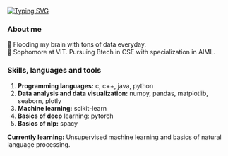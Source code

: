 [![Typing SVG](https://readme-typing-svg.demolab.com?font=Fira+Code&pause=1000&width=435&lines=I+am+Aditya+Pradhan;A+python+developer;A+data+science+and+machine+learning+developer)](https://git.io/typing-svg)
### About me
:beginner: Flooding my brain with tons of data everyday.  
:dart: Sophomore at VIT. Pursuing Btech in CSE with specialization in AIML.

### Skills, languages and tools
1. **Programming languages:** c, c++, java, python
2. **Data analysis and data visualization:** numpy, pandas, matplotlib, seaborn, plotly
3. **Machine learning:** scikit-learn
4. **Basics of deep** learning: pytorch
5. **Basics of nlp:** spacy


**Currently learning:** Unsupervised machine learning and basics of natural language processing.
